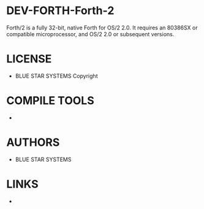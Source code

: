 DEV-FORTH-Forth-2
=================

Forth/2 is a fully 32-bit, native Forth for OS/2 2.0.  It requires an 80386SX or compatible microprocessor, and OS/2 2.0 or subsequent versions.


LICENSE
===============
* BLUE STAR SYSTEMS Copyright

COMPILE TOOLS
===============
* 

AUTHORS
===============
* BLUE STAR SYSTEMS

LINKS
===============
* 

